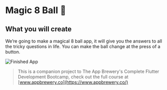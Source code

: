 
# Magic 8 Ball 🎱

## What you will create

We’re going to make a magical 8 ball app, it will give you the answers to all the tricky questions in life. You can make the ball change at the press of a button. 

![Finished App](https://github.com/tarunsinghofficial/Ask_me_anything)


>This is a companion project to The App Brewery's Complete Flutter Development Bootcamp, check out the full course at [www.appbrewery.co](https://www.appbrewery.co/)

